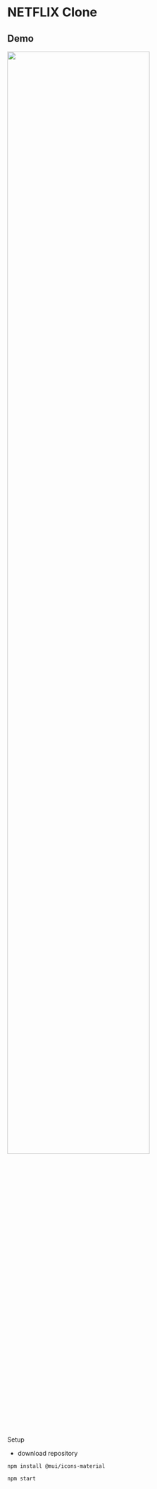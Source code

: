 # NETFLIX Clone


## Demo

<img src="https://github.com/marcoacnunes/frontfliks/blob/master/src/gif.gif" width="80%" height="80%"/>

Setup
* download repository

`npm install @mui/icons-material`

`npm start`


